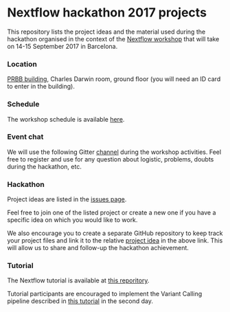 # Nextflow hackathon 2017 projects 

This repository lists the project ideas and the material used during the hackathon organised 
in the context of the [Nextflow workshop](https://www.nextflow.io/blog/2017/nextflow-workshop.html) 
that will take on 14-15 September 2017 in Barcelona. 

### Location 

[PRBB building](https://www.google.es/maps/place/CRG/@41.3853788,2.191863,17z/data=!3m1!4b1!4m5!3m4!1s0x12a4a305ffd98f7b:0xd9cd1df01bab41bc!8m2!3d41.3853788!4d2.1940517?hl=en), Charles Darwin room, ground floor (you will need an ID card to enter in the building).  

### Schedule 

The workshop schedule is available [here](schedule.md).

### Event chat

We will use the following Gitter [channel](https://gitter.im/nextflow-io/hack17) during the workshop activities. Feel free to register and use for any question about logistic, problems, doubts during the hackathon, etc. 

### Hackathon 

Project ideas are listed in the [issues page](https://github.com/nextflow-io/hack17/issues).

Feel free to join one of the listed project or create a new one if you have a specific idea on which you would like to work. 

We also encourage you to create a separate GitHub repository to keep track your project files and link it to the relative [project idea](https://github.com/nextflow-io/hack17/issues) in the above link. This will allow us to share and follow-up the hackathon achievement. 

### Tutorial 

The Nextflow tutorial is available at [this reporitory](https://github.com/nextflow-io/hack17-tutorial).

Tutorial participants are encouraged to implement the Variant Calling pipeline described in [this tutorial](https://nextflow-io.github.io/hack17-varcall/) in the second day. 
